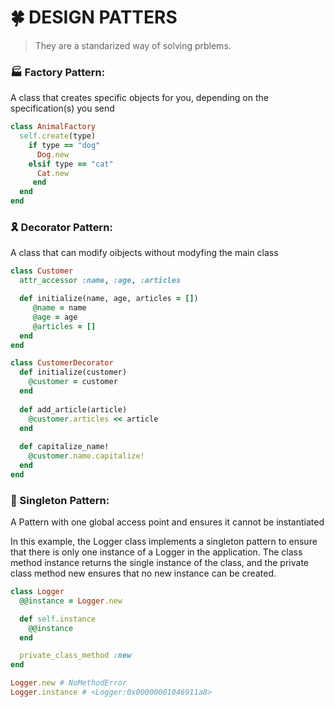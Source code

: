# 🍀 DESIGN PATTERS
> They are a standarized way of solving prblems.

### 🏭 Factory Pattern:
A class that creates specific objects for you, depending on the specification(s) you send

```ruby
class AnimalFactory
  self.create(type)
    if type == "dog"
      Dog.new
    elsif type == "cat"
      Cat.new
     end
  end
end
```

### 🎗️ Decorator Pattern:
A class that can modify oibjects without modyfing the main class

```ruby
class Customer
  attr_accessor :name, :age, :articles

  def initialize(name, age, articles = [])
     @name = name
     @age = age
     @articles = []
  end
end

class CustomerDecorator
  def initialize(customer)
    @customer = customer
  end
  
  def add_article(article)
    @customer.articles << article
  end
  
  def capitalize_name!
    @customer.name.capitalize!
  end 
end
```

### 🦆 Singleton Pattern:
A Pattern with one global access point and ensures it cannot be instantiated

In this example, the Logger class implements a singleton pattern to ensure that there is only one instance of a Logger in the application. The class method instance returns the single instance of the class, and the private class method new ensures that no new instance can be created.


```ruby
class Logger
  @@instance = Logger.new

  def self.instance
    @@instance
  end

  private_class_method :new
end

Logger.new # NoMethodError
Logger.instance # <Logger:0x00000001046911a8>
```
